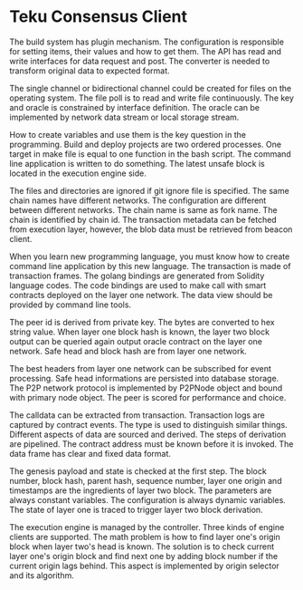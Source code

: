 # Teku Consensus Client

The build system has plugin mechanism. The configuration is responsible for setting items, their values and how to get them. The API has read and write interfaces for data request and post. The converter is needed to transform original data to expected format. 

The single channel or bidirectional channel could be created for files on the operating system. The file poll is to read and write file continuously. The key and oracle is constrained by interface definition. The oracle can be implemented by network data stream or local storage stream. 

How to create variables and use them is the key question in the programming. Build and deploy projects are two ordered processes. One target in make file is equal to one function in the bash script. The command line application is written to do something. The latest unsafe block is located in the execution engine side. 

The files and directories are ignored if git ignore file is specified. The same chain names have different networks. The configuration are different between different networks. The chain name is same as fork name. The chain is identified by chain id. The transaction metadata can be fetched from execution layer, however, the blob data must be retrieved from beacon client.

When you learn new programming language, you must know how to create command line application by this new language. The transaction is made of transaction frames. The golang bindings are generated from Solidity language codes. The code bindings are used to make call with smart contracts deployed on the layer one network. The data view should be provided by command line tools. 

The peer id is derived from private key. The bytes are converted to hex string value. When layer one block hash is known, the layer two block output can be queried again output oracle contract on the layer one network. Safe head and block hash are from layer one network. 

The best headers from layer one network can be subscribed for event processing. Safe head informations are persisted into database storage. The P2P network protocol is implemented by P2PNode object and bound with primary node object. The peer is scored for performance and choice. 

The calldata can be extracted from transaction. Transaction logs are captured by contract events. The type is used to distinguish similar things. Different aspects of data are sourced and derived. The steps of derivation are pipelined. The contract address must be known before it is invoked. The data frame has clear and fixed data format. 

The genesis payload and state is checked at the first step. The block number, block hash, parent hash, sequence number, layer one origin and timestamps are the ingredients of layer two block. The parameters are always constant variables. The configuration is always dynamic variables. The state of layer one is traced to trigger layer two block derivation. 

The execution engine is managed by the controller. Three kinds of engine clients are supported. The math problem is how to find layer one's origin block when layer two's head is known. The solution is to check current layer one's origin block and find next one by adding block number if the current origin lags behind. This aspect is implemented by origin selector and its algorithm.


